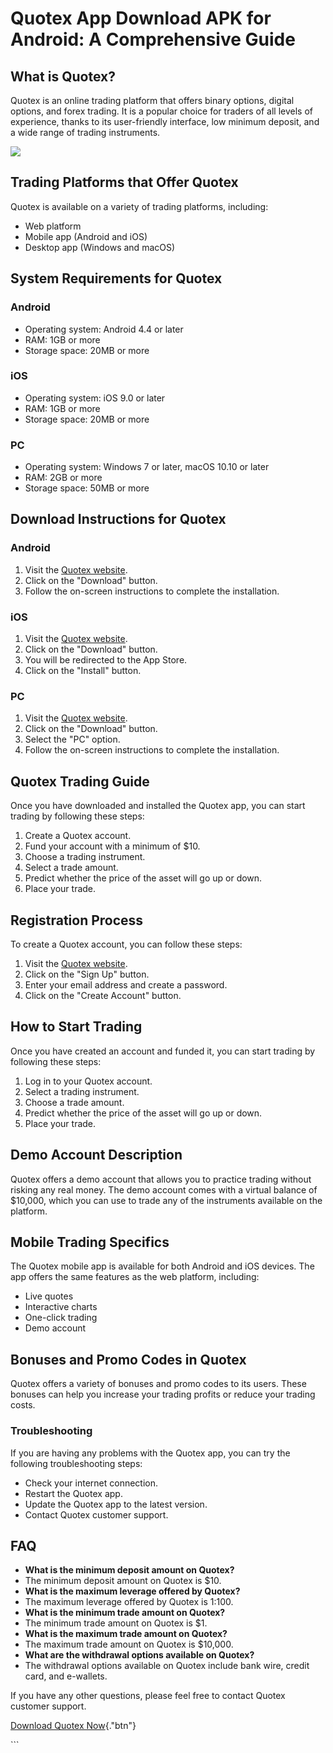 # Quotex App Download APK for Android: A Comprehensive Guide

## What is Quotex?

Quotex is an online trading platform that offers binary options, digital
options, and forex trading. It is a popular choice for traders of all
levels of experience, thanks to its user-friendly interface, low minimum
deposit, and a wide range of trading instruments.

[![](https://static.quotex.io/files/10_en/300_250.jpg)](https://traff.sbs/brokerqxlid)

## Trading Platforms that Offer Quotex

Quotex is available on a variety of trading platforms, including:

-   Web platform
-   Mobile app (Android and iOS)
-   Desktop app (Windows and macOS)

## System Requirements for Quotex

### Android

-   Operating system: Android 4.4 or later
-   RAM: 1GB or more
-   Storage space: 20MB or more

### iOS

-   Operating system: iOS 9.0 or later
-   RAM: 1GB or more
-   Storage space: 20MB or more

### PC

-   Operating system: Windows 7 or later, macOS 10.10 or later
-   RAM: 2GB or more
-   Storage space: 50MB or more

## Download Instructions for Quotex

### Android

1.  Visit the [Quotex website](\%22https://traff.sbs/quotexonelink\%22).
2.  Click on the "Download" button.
3.  Follow the on-screen instructions to complete the installation.

### iOS

1.  Visit the [Quotex website](\%22https://traff.sbs/quotexonelink\%22).
2.  Click on the "Download" button.
3.  You will be redirected to the App Store.
4.  Click on the "Install" button.

### PC

1.  Visit the [Quotex website](\%22https://traff.sbs/quotexonelink\%22).
2.  Click on the "Download" button.
3.  Select the "PC" option.
4.  Follow the on-screen instructions to complete the installation.

## Quotex Trading Guide

Once you have downloaded and installed the Quotex app, you can start
trading by following these steps:

1.  Create a Quotex account.
2.  Fund your account with a minimum of \$10.
3.  Choose a trading instrument.
4.  Select a trade amount.
5.  Predict whether the price of the asset will go up or down.
6.  Place your trade.

## Registration Process

To create a Quotex account, you can follow these steps:

1.  Visit the [Quotex website](\%22https://traff.sbs/quotexonelink\%22).
2.  Click on the "Sign Up" button.
3.  Enter your email address and create a password.
4.  Click on the "Create Account" button.

## How to Start Trading

Once you have created an account and funded it, you can start trading by
following these steps:

1.  Log in to your Quotex account.
2.  Select a trading instrument.
3.  Choose a trade amount.
4.  Predict whether the price of the asset will go up or down.
5.  Place your trade.

## Demo Account Description

Quotex offers a demo account that allows you to practice trading without
risking any real money. The demo account comes with a virtual balance of
\$10,000, which you can use to trade any of the instruments available on
the platform.

## Mobile Trading Specifics

The Quotex mobile app is available for both Android and iOS devices. The
app offers the same features as the web platform, including:

-   Live quotes
-   Interactive charts
-   One-click trading
-   Demo account

## Bonuses and Promo Codes in Quotex

Quotex offers a variety of bonuses and promo codes to its users. These
bonuses can help you increase your trading profits or reduce your
trading costs.

### Troubleshooting

If you are having any problems with the Quotex app, you can try the
following troubleshooting steps:

-   Check your internet connection.
-   Restart the Quotex app.
-   Update the Quotex app to the latest version.
-   Contact Quotex customer support.

## FAQ

-   **What is the minimum deposit amount on Quotex?**
-   The minimum deposit amount on Quotex is \$10.
-   **What is the maximum leverage offered by Quotex?**
-   The maximum leverage offered by Quotex is 1:100.
-   **What is the minimum trade amount on Quotex?**
-   The minimum trade amount on Quotex is \$1.
-   **What is the maximum trade amount on Quotex?**
-   The maximum trade amount on Quotex is \$10,000.
-   **What are the withdrawal options available on Quotex?**
-   The withdrawal options available on Quotex include bank wire, credit
    card, and e-wallets.

If you have any other questions, please feel free to contact Quotex
customer support.

[Download Quotex
Now](\%22https://traff.sbs/quotexonelink\%22){."btn"}

\`\`\`

